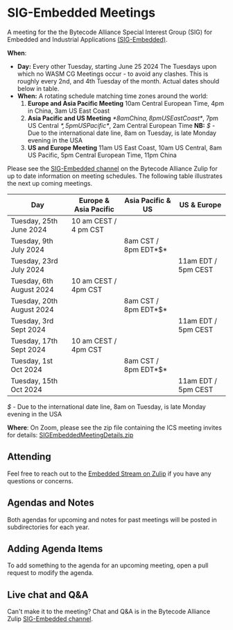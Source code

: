 # SIG-Embedded Meetings

A meeting for the the Bytecode Alliance Special Interest Group (SIG) for Embedded and Industrial Applications [(SIG-Embedded)](https://github.com/bytecodealliance/governance/tree/main/SIGs/SIG-embedded).

**When**: 

* **Day:** Every other Tuesday, starting June 25 2024
  The Tuesdays upon which no WASM CG Meetings occur - to avoid any clashes. This is roughly every 2nd, and 4th Tuesday of the month. Actual dates should below in table.
* **When:** A rotating schedule matching time zones around the world:
  1. **Europe and Asia Pacific Meeting**
     10am Central European Time, 4pm in China, 3am US East Coast
  2. **Asia Pacific and US Meeting** *$*
     8am China, 8pm US East Coast *$*, 7pm US Central *$*, 5pm US Pacific *$*, 2am Central European Time
     **NB:** *$* - Due to the international date line, 8am on Tuesday, is late Monday evening in the USA
  3. **US and Europe Meeting**
     11am US East Coast, 10am US Central, 8am US Pacific, 5pm Central European Time, 11pm China

Please see the [SIG-Embedded channel](https://bytecodealliance.zulipchat.com/#narrow/stream/438936-SIG-Embedded) on the Bytecode Alliance Zulip for up to date information on meeting schedules. The following table illustrates the next up coming meetings.

| Day                       | Europe & Asia Pacific | Asia Pacific & US    | US & Europe         |
| ------------------------- | --------------------- | -------------------- | ------------------- |
| Tuesday, 25th June 2024   | 10 am CEST / 4 pm CST |                      |                     |
| Tuesday, 9th July 2024    |                       | 8am CST / 8pm EDT*$* |                     |
| Tuesday, 23rd July 2024   |                       |                      | 11am EDT / 5pm CEST |
| Tuesday, 6th August 2024  | 10 am CEST / 4pm CST  |                      |                     |
| Tuesday, 20th August 2024 |                       | 8am CST / 8pm EDT*$* |                     |
| Tuesday, 3rd Sept 2024    |                       |                      | 11am EDT / 5pm CEST |
| Tuesday, 17th Sept 2024   | 10 am CEST / 4pm CST  |                      |                     |
| Tuesday, 1st Oct 2024     |                       | 8am CST / 8pm EDT*$* |                     |
| Tuesday, 15th Oct 2024    |                       |                      | 11am EDT / 5pm CEST |

*$* - Due to the international date line, 8am on Tuesday, is late Monday evening in the USA

**Where**: On Zoom, please see the zip file containing the ICS meeting invites for details:
[SIGEmbeddedMeetingDetails.zip](https://github.com/bytecodealliance/meetings/blob/main/SIG-Embedded/ics-calendar-blockers/SIGEmbeddedMeetingDetails.zip)

## Attending

Feel free to reach out to the  [Embedded Stream on Zulip](https://bytecodealliance.zulipchat.com/#narrow/stream/438936-SIG-Embedded) if you have any questions or concerns.

## Agendas and Notes

Both agendas for upcoming and notes for past meetings will be posted in subdirectories for each year.

## Adding Agenda Items

To add something to the agenda for an upcoming meeting, open a pull request to
modify the agenda.

## Live chat and Q&A

Can't make it to the meeting? Chat and Q&A is in the Bytecode Alliance Zulip [SIG-Embedded channel](https://bytecodealliance.zulipchat.com/#narrow/stream/438936-SIG-Embedded).
